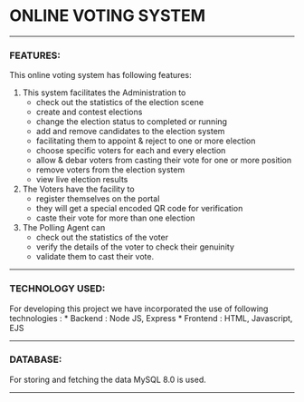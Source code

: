 # ONLINE VOTING SYSTEM 
---------------------------------------------
### FEATURES:

This online voting system has following features:

1. This system facilitates the Administration to
	* check out the statistics of the election scene
	* create and contest elections
	* change the election status to completed or running
	* add and remove candidates to the election system
	* facilitating them to appoint & reject to one or more election
	* choose specific voters for each and every election
	* allow & debar voters from casting their vote for one or more position
	* remove voters from the election system
	* view live election results
2. The Voters have the facility to
	* register themselves on the portal 
	* they will get a special encoded QR code for verification
	* caste their vote for more than one election
3. The Polling Agent can
	* check out the statistics of the voter
	* verify the details of the voter to check their genuinity
	* validate them to cast their vote.

---------------------------------------------
### TECHNOLOGY USED:

For developing this project we have incorporated the use of following technologies :
	* Backend : Node JS, Express
	* Frontend : HTML, Javascript, EJS

---------------------------------------------
### DATABASE:

For storing and fetching the data MySQL 8.0 is used.

---------------------------------------------